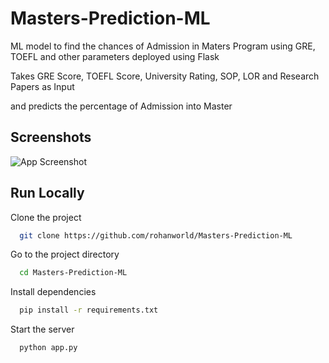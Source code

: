 # Masters-Prediction-ML
ML model to find the chances of Admission in Maters Program using GRE, TOEFL and other parameters deployed using Flask

Takes GRE Score, TOEFL Score, University Rating, SOP, LOR and Research Papers as Input 

and predicts the percentage of Admission into Master

## Screenshots

![App Screenshot](https://i.ibb.co/fQCMXh0/screenshot.png)


## Run Locally

Clone the project

```bash
  git clone https://github.com/rohanworld/Masters-Prediction-ML
```

Go to the project directory

```bash
  cd Masters-Prediction-ML
```

Install dependencies

```bash
  pip install -r requirements.txt
```

Start the server

```bash
  python app.py
```

